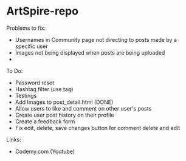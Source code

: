 # ArtSpire-repo

Problems to fix:
- Usernames in Community page not directing to posts made by a specific user 
- Images not being displayed when posts are being uploaded
- 

To Do:
- Password reset
- Hashtag filter (use tag)
- Testings
- Add Images to post_detail.html (DONE)
- Allow users to like and comment on other user's posts
- Create user post history on their profile
- Create a feedback form
- Fix edit, delete, save changes button for comment delete and edit


Links:
- Codemy.com (Youtube)